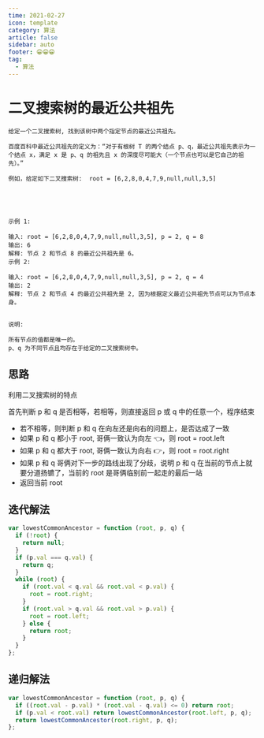 ```yaml
---
time: 2021-02-27
icon: template
category: 算法
article: false
sidebar: auto
footer: 😁😁😁
tag:
  - 算法
---
```


# 二叉搜索树的最近公共祖先

```
给定一个二叉搜索树, 找到该树中两个指定节点的最近公共祖先。

百度百科中最近公共祖先的定义为：“对于有根树 T 的两个结点 p、q，最近公共祖先表示为一个结点 x，满足 x 是 p、q 的祖先且 x 的深度尽可能大（一个节点也可以是它自己的祖先）。”

例如，给定如下二叉搜索树:  root = [6,2,8,0,4,7,9,null,null,3,5]



 

示例 1:

输入: root = [6,2,8,0,4,7,9,null,null,3,5], p = 2, q = 8
输出: 6
解释: 节点 2 和节点 8 的最近公共祖先是 6。
示例 2:

输入: root = [6,2,8,0,4,7,9,null,null,3,5], p = 2, q = 4
输出: 2
解释: 节点 2 和节点 4 的最近公共祖先是 2, 因为根据定义最近公共祖先节点可以为节点本身。
 

说明:

所有节点的值都是唯一的。
p、q 为不同节点且均存在于给定的二叉搜索树中。
```

## 思路

利用二叉搜索树的特点

首先判断 p 和 q 是否相等，若相等，则直接返回 p 或 q 中的任意一个，程序结束

- 若不相等，则判断 p 和 q 在向左还是向右的问题上，是否达成了一致
- 如果 p 和 q 都小于 root, 哥俩一致认为向左 👈，则 root = root.left
- 如果 p 和 q 都大于 root, 哥俩一致认为向右 👉，则 root = root.right
- 如果 p 和 q 哥俩对下一步的路线出现了分歧，说明 p 和 q 在当前的节点上就要分道扬镳了，当前的 root 是哥俩临别前一起走的最后一站
- 返回当前 root

## 迭代解法

```js
var lowestCommonAncestor = function (root, p, q) {
  if (!root) {
    return null;
  }
  if (p.val === q.val) {
    return q;
  }
  while (root) {
    if (root.val < q.val && root.val < p.val) {
      root = root.right;
    }
    if (root.val > q.val && root.val > p.val) {
      root = root.left;
    } else {
      return root;
    }
  }
};
```

## 递归解法

```js
var lowestCommonAncestor = function (root, p, q) {
  if ((root.val - p.val) * (root.val - q.val) <= 0) return root;
  if (p.val < root.val) return lowestCommonAncestor(root.left, p, q);
  return lowestCommonAncestor(root.right, p, q);
};
```
